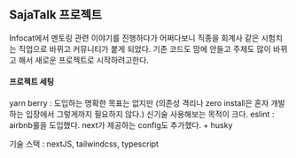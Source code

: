 ## SajaTalk 프로젝트

Infocat에서 멘토링 관련 이야기를 진행하다가 어쩌다보니 직종을 회계사 같은 시험치는 직업으로 바뀌고 커뮤니티가 붙게 되었다.
기존 코드도 맘에 안들고 주제도 많이 바뀌고 해서 새로운 프로젝트로 시작하려고한다.

#### 프로젝트 세팅

yarn berry : 도입하는 명확한 목표는 없지만 (의존성 격리나 zero install은 혼자 개발하는 입장에서 그렇게까지 필요하지 않다.) 신기술 사용해보는 목적이 크다.
eslint : airbnb룰을 도입했다. next가 제공하는 config도 추가했다. + husky

기술 스택 : nextJS, tailwindcss, typescript